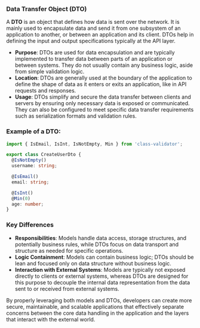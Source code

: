 ### Data Transfer Object (DTO)

A **DTO** is an object that defines how data is sent over the network. It is mainly used to encapsulate data and send it from one subsystem of an application to another, or between an application and its client. DTOs help in defining the input and output specifications typically at the API layer.

- **Purpose**: DTOs are used for data encapsulation and are typically implemented to transfer data between parts of an application or between systems. They do not usually contain any business logic, aside from simple validation logic.
- **Location**: DTOs are generally used at the boundary of the application to define the shape of data as it enters or exits an application, like in API requests and responses.
- **Usage**: DTOs simplify and secure the data transfer between clients and servers by ensuring only necessary data is exposed or communicated. They can also be configured to meet specific data transfer requirements such as serialization formats and validation rules.

### Example of a DTO:

```ts
import { IsEmail, IsInt, IsNotEmpty, Min } from 'class-validator';

export class CreateUserDto {
  @IsNotEmpty()
  username: string;

  @IsEmail()
  email: string;

  @IsInt()
  @Min(0)
  age: number;
}
```

### Key Differences

- **Responsibilities**: Models handle data access, storage structures, and potentially business rules, while DTOs focus on data transport and structure as needed for specific operations.
- **Logic Containment**: Models can contain business logic; DTOs should be lean and focused only on data structure without business logic.
- **Interaction with External Systems**: Models are typically not exposed directly to clients or external systems, whereas DTOs are designed for this purpose to decouple the internal data representation from the data sent to or received from external systems.

By properly leveraging both models and DTOs, developers can create more secure, maintainable, and scalable applications that effectively separate concerns between the core data handling in the application and the layers that interact with the external world.
